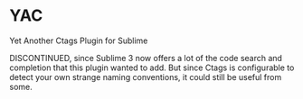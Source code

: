 YAC
===

Yet Another Ctags Plugin for Sublime

DISCONTINUED, since Sublime 3 now offers a lot of the code search and completion that this plugin wanted to add. But since Ctags is configurable to detect your own strange naming conventions, it could still be useful from some.
